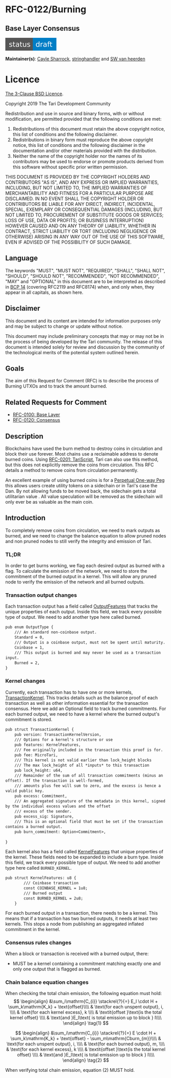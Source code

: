 # RFC-0122/Burning

## Base Layer Consensus

![status: draft](theme/images/status-draft.svg)

**Maintainer(s)**: [Cayle Sharrock](https://github.com/CjS77), [stringhandler](https://github.com/stringhandler) and [SW van heerden](https://github.com/SWvheerden) 

# Licence

[The 3-Clause BSD Licence](https://opensource.org/licenses/BSD-3-Clause).

Copyright 2019 The Tari Development Community

Redistribution and use in source and binary forms, with or without modification, are permitted provided that the
following conditions are met:

1. Redistributions of this document must retain the above copyright notice, this list of conditions and the following
   disclaimer.
2. Redistributions in binary form must reproduce the above copyright notice, this list of conditions and the following
   disclaimer in the documentation and/or other materials provided with the distribution.
3. Neither the name of the copyright holder nor the names of its contributors may be used to endorse or promote products
   derived from this software without specific prior written permission.

THIS DOCUMENT IS PROVIDED BY THE COPYRIGHT HOLDERS AND CONTRIBUTORS "AS IS", AND ANY EXPRESS OR IMPLIED WARRANTIES,
INCLUDING, BUT NOT LIMITED TO, THE IMPLIED WARRANTIES OF MERCHANTABILITY AND FITNESS FOR A PARTICULAR PURPOSE ARE
DISCLAIMED. IN NO EVENT SHALL THE COPYRIGHT HOLDER OR CONTRIBUTORS BE LIABLE FOR ANY DIRECT, INDIRECT, INCIDENTAL,
SPECIAL, EXEMPLARY OR CONSEQUENTIAL DAMAGES (INCLUDING, BUT NOT LIMITED TO, PROCUREMENT OF SUBSTITUTE GOODS OR
SERVICES; LOSS OF USE, DATA OR PROFITS; OR BUSINESS INTERRUPTION) HOWEVER CAUSED AND ON ANY THEORY OF LIABILITY,
WHETHER IN CONTRACT, STRICT LIABILITY OR TORT (INCLUDING NEGLIGENCE OR OTHERWISE) ARISING IN ANY WAY OUT OF THE USE OF
THIS SOFTWARE, EVEN IF ADVISED OF THE POSSIBILITY OF SUCH DAMAGE.

## Language

The keywords "MUST", "MUST NOT", "REQUIRED", "SHALL", "SHALL NOT", "SHOULD", "SHOULD NOT", "RECOMMENDED", 
"NOT RECOMMENDED", "MAY" and "OPTIONAL" in this document are to be interpreted as described in 
[BCP 14](https://tools.ietf.org/html/bcp14) (covering RFC2119 and RFC8174) when, and only when, they appear in all capitals, as 
shown here.

## Disclaimer

This document and its content are intended for information purposes only and may be subject to change or update
without notice.

This document may include preliminary concepts that may or may not be in the process of being developed by the Tari
community. The release of this document is intended solely for review and discussion by the community of the
technological merits of the potential system outlined herein.

## Goals

The aim of this Request for Comment (RFC) is to describe the process of Burning UTXOs and to track the amount burned. 

## Related Requests for Comment

* [RFC-0100: Base Layer](RFC-0100_BaseLayer.md)
* [RFC-0120: Consensus](RFC-0120_Consensus.md)

## Description

Blockchains have used the burn method to destroy coins in circulation and block their use forever. Most chains use a reclaimable address
to denote burned coins. Using [RFC-0201: TariScript](RFC-0201_TariScript.md), Tari can also use this method, but this does not explicitly
remove the coins from circulation. This RFC details a method to remove coins from circulation permanently.

An excellent example of using burned coins is for a [Perpetual One-way Peg](https://medium.com/@RubenSomsen/21-million-bitcoins-to-rule-all-sidechains-the-perpetual-one-way-peg-96cb2f8ac302) this allows users 
create utility tokens on a sidechain or in Tari's case the Dan. By not allowing funds to be moved back, the sidechain gets a total utilitarian value
. All value speculation will be removed as the sidechain will only ever be as valuable as the main coin.


## Introduction

To completely remove coins from circulation, we need to mark outputs as burned, and we need to change the balance equation to
allow pruned nodes and non pruned nodes to still verify the integrity and emission of Tari.

### TL;DR
In order to get burns working, we flag each desired output as burned with a flag. To calculate the emission of the network, we need
to store the commitment of the burned output in a kernel. This will allow any pruned node to verify the emission of the network and all burned outputs. 

### Transaction output changes

Each transaction output has a field called [OutputFeatures](https://github.com/tari-project/tari/blob/f7f913c873c9f5d373f99149e52c26a0dd32f03f/base_layer/core/src/transactions/transaction_components/output_features.rs#L62) that tracks the unique properties of each output. 
Inside this field, we track every possible type of output. We need to add another type here called burned. 

```rust,ignore
pub enum OutputType {
    /// An standard non-coinbase output.
    Standard = 0,
    /// Output is a coinbase output, must not be spent until maturity.
    Coinbase = 1,
    /// This output is burned and may never be used as a transaction input.
    Burned = 2,
}
```

### Kernel changes

Currently, each transaction has to have one or more kernels, [TransactionKernel](https://github.com/tari-project/tari/blob/2ca06724f0ab7c63eb0b6caab563372f353f4348/base_layer/core/src/transactions/transaction_components/transaction_kernel.rs#L53). This tracks details such as the balance proof of each transaction as well as other information essential for the transaction consensus. Here we add an Optional field to track burned commitments.
For each burned output, we need to have a kernel where the burned output's commitment is stored. 

```rust,ignore
pub struct TransactionKernel {
    pub version: TransactionKernelVersion,
    /// Options for a kernel's structure or use
    pub features: KernelFeatures,
    /// Fee originally included in the transaction this proof is for.
    pub fee: MicroTari,
    /// This kernel is not valid earlier than lock_height blocks
    /// The max lock_height of all *inputs* to this transaction
    pub lock_height: u64,
    /// Remainder of the sum of all transaction commitments (minus an offset). If the transaction is well-formed,
    /// amounts plus fee will sum to zero, and the excess is hence a valid public key.
    pub excess: Commitment,
    /// An aggregated signature of the metadata in this kernel, signed by the individual excess values and the offset
    /// excess of the sender.
    pub excess_sig: Signature,
    /// This is an optional field that must be set if the transaction contains a burned output.
    pub burn_commitment: Option<Commitment>,

}
```
Each kernel also has a field called [KernelFeatures](https://github.com/tari-project/tari/blob/2ca06724f0ab7c63eb0b6caab563372f353f4348/base_layer/core/src/transactions/transaction_components/kernel_features.rs#L36) that unique properties of the kernel. These fields need to be expanded to include a burn type.
Inside this field, we track every possible type of output. We need to add another type here called `BURNED_KERNEL`. 

```rust,ignore
pub struct KernelFeatures: u8 {
        /// Coinbase transaction
        const COINBASE_KERNEL = 1u8;
        /// Burned output
        const BURNED_KERNEL = 2u8;
    }
```

For each burned output in a transaction, there needs to be a kernel. This means that if a transaction has two burned outputs, it needs at least two kernels. 
This stops a node from publishing an aggregated inflated commitment in the kernel. 



### Consensus rules changes

When a block or transaction is received with a burned output, there:
* MUST be a kernel containing a commitment matching exactly one and only one output that is flagged as burned.

### Chain balance equation changes 

When checking the total chain emission, the following equation must hold:
$$
\begin{align}
&\sum_i\mathrm{C_{i}} \stackrel{?}{=} E_l \cdot H + \sum_k\mathrm{K_k} + \text{offset}\\\\
& \text{for each unspent output}, i, \\\\
& \text{for each kernel excess}, k \\\\
& \textit{offset }\text{is the total kernel offset} \\\\
& \text{and }E_l\text{ is total emission up to block } l\\\\
\end{align}
\tag{1}
$$


$$
\begin{align}
&\sum_i\mathrm{C_{i}} \stackrel{?}{=} E \cdot H + \sum_k\mathrm{K_k} + \text{offset} - \sum_m\mathrm{Cburn_{m}}\\\\
& \text{for each unspent output}, i, \\\\
& \text{for each burned output}, m, \\\\
& \text{for each kernel excess}, k \\\\
& \textit{offset }\text{is the total kernel offset} \\\\
& \text{and }E_l\text{ is total emission up to block } l\\\\
\end{align}
\tag{2}
$$

When verifying total chain emission, equation (2) MUST hold.



[block]: Glossary.md#block
[block header]: Glossary.md#block-header
[transaction input]: Glossary.md#transaction
[transaction output]: Glossary.md#unspent-transaction-outputs
[transaction weight]: Glossary.md#transaction-weight
[metadata signature]: Glossary.md#metadata-signature
[utxo]: Glossary.md#unspent-transaction-outputs
[emission schedule]: Glossary.md#emission-schedule
